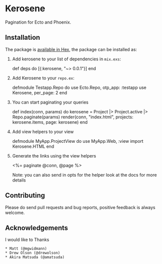 # Kerosene

Pagination for Ecto and Phoenix.


## Installation

The package is [available in Hex](https://hex.pm/docs/publish), the package can be installed as:

  1. Add kerosene to your list of dependencies in `mix.exs`:

        def deps do
          [{:kerosene, "~> 0.0.1"}]
        end

  2. Add Kerosene to your `repo.ex`:

	  	defmodule Testapp.Repo do
		  use Ecto.Repo, otp_app: :testapp
		  use Kerosene, per_page: 2
		end

  3. You can start paginating your queries 

		def index(conn, params) do
    	  kerosene = Project
      	    |> Project.active
      	    |> Repo.paginate(params)
    	  render(conn, "index.html", projects: kerosene.items, page: kerosene)
  		end

  4. Add view helpers to your view 

  		defmodule MyApp.ProjectView do
          use MyApp.Web, :view
          import Kerosene.HTML
      	end

  5. Generate the links using the view helpers

  		<%= paginate @conn, @page %>

  		Note: you can also send in opts for the helper look at the docs for more details

## Contributing
	
Please do send pull requests and bug reports, positive feedback is always welcome.


## Acknowledgements
I would like to Thanks

	* Matt (@mgwidmann)
	* Drew Olson (@drewolson)
	* Akira Matsuda (@amatsuda)